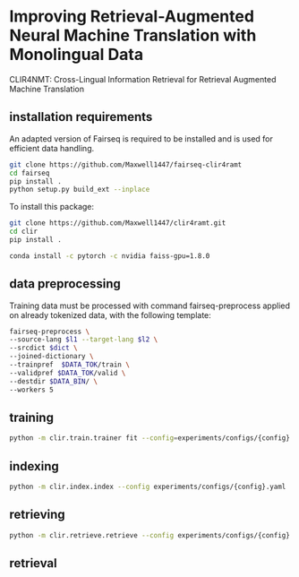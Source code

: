 # Improving Retrieval-Augmented Neural Machine Translation with Monolingual Data​

CLIR4NMT: Cross-Lingual Information Retrieval for Retrieval Augmented Machine Translation

## installation requirements

An adapted version of Fairseq is required to be installed and is used for efficient data handling.

```bash
git clone https://github.com/Maxwell1447/fairseq-clir4ramt
cd fairseq
pip install .
python setup.py build_ext --inplace
```

To install this package:
```bash
git clone https://github.com/Maxwell1447/clir4ramt.git
cd clir
pip install .
```

```bash
conda install -c pytorch -c nvidia faiss-gpu=1.8.0
```

## data preprocessing

Training data must be processed with command fairseq-preprocess applied on already tokenized data, with the following template:
```bash
fairseq-preprocess \
--source-lang $l1 --target-lang $l2 \
--srcdict $dict \
--joined-dictionary \
--trainpref  $DATA_TOK/train \
--validpref $DATA_TOK/valid \
--destdir $DATA_BIN/ \
--workers 5
```

## training

```bash
python -m clir.train.trainer fit --config=experiments/configs/{config}.yaml
```

## indexing

```bash
python -m clir.index.index --config experiments/configs/{config}.yaml
```

## retrieving

```bash
python -m clir.retrieve.retrieve --config experiments/configs/{config}.yaml
```

## retrieval
